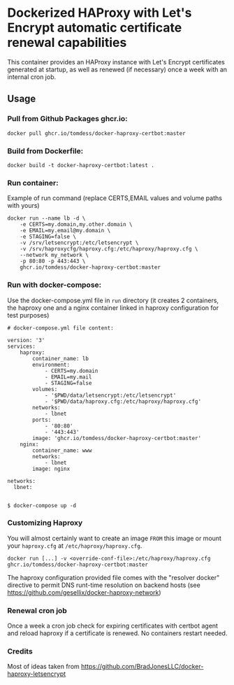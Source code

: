 # Dockerized HAProxy with Let's Encrypt automatic certificate renewal capabilities

This container provides an HAProxy instance with Let's Encrypt certificates generated
at startup, as well as renewed (if necessary) once a week with an internal cron job.

## Usage

### Pull from Github Packages ghcr.io:

```
docker pull ghcr.io/tomdess/docker-haproxy-certbot:master
```

### Build from Dockerfile:

```
docker build -t docker-haproxy-certbot:latest .
```

### Run container:

Example of run command (replace CERTS,EMAIL values and volume paths with yours)

```
docker run --name lb -d \
    -e CERTS=my.domain,my.other.domain \
    -e EMAIL=my.email@my.domain \
    -e STAGING=false \
    -v /srv/letsencrypt:/etc/letsencrypt \
    -v /srv/haproxycfg/haproxy.cfg:/etc/haproxy/haproxy.cfg \
    --network my_network \
    -p 80:80 -p 443:443 \
    ghcr.io/tomdess/docker-haproxy-certbot:master
```

### Run with docker-compose:

Use the docker-compose.yml file in `run` directory (it creates 2 containers, the haproxy one and a nginx container linked in haproxy configuration for test purposes)

```
# docker-compose.yml file content:

version: '3'
services:
    haproxy:
        container_name: lb
        environment:
            - CERTS=my.domain
            - EMAIL=my.mail
            - STAGING=false
        volumes:
            - '$PWD/data/letsencrypt:/etc/letsencrypt'
            - '$PWD/data/haproxy.cfg:/etc/haproxy/haproxy.cfg'
        networks:
            - lbnet
        ports:
            - '80:80'
            - '443:443'
        image: 'ghcr.io/tomdess/docker-haproxy-certbot:master'
    nginx:
        container_name: www
        networks:
            - lbnet
        image: nginx

networks:
  lbnet:
  

$ docker-compose up -d

```

### Customizing Haproxy

You will almost certainly want to create an image `FROM` this image or
mount your `haproxy.cfg` at `/etc/haproxy/haproxy.cfg`.


    docker run [...] -v <override-conf-file>:/etc/haproxy/haproxy.cfg ghcr.io/tomdess/docker-haproxy-certbot:master

The haproxy configuration provided file comes with the "resolver docker" directive to permit DNS runt-time resolution on backend hosts (see https://github.com/gesellix/docker-haproxy-network)

### Renewal cron job

Once a week a cron job check for expiring certificates with certbot agent and reload haproxy if a certificate is renewed. No containers restart needed.

### Credits

Most of ideas taken from https://github.com/BradJonesLLC/docker-haproxy-letsencrypt

